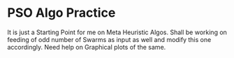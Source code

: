 # PSO Algo Practice
It is just a Starting Point for me on Meta Heuristic Algos.
Shall be working on feeding of odd number of Swarms as input as well and modify this one accordingly.
Need help on Graphical plots of the same.
